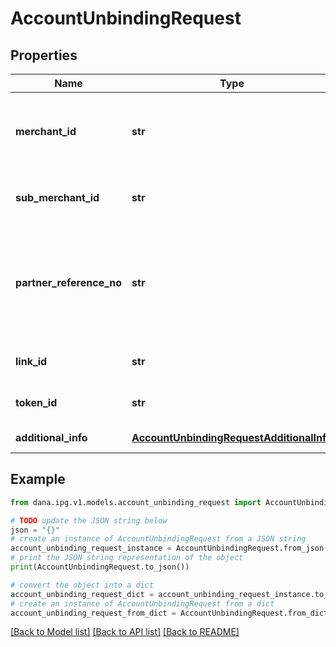 # AccountUnbindingRequest


## Properties

Name | Type | Description | Notes
------------ | ------------- | ------------- | -------------
**merchant_id** | **str** | Merchant identifier that is unique per each merchant | 
**sub_merchant_id** | **str** | Information of sub merchant identifier | [optional] 
**partner_reference_no** | **str** | Unique transaction identifier on partner system which assigned to each transaction | [optional] 
**link_id** | **str** | Information of link identifier | [optional] 
**token_id** | **str** | Information of token identifier | [optional] 
**additional_info** | [**AccountUnbindingRequestAdditionalInfo**](AccountUnbindingRequestAdditionalInfo.md) | Additional information | 

## Example

```python
from dana.ipg.v1.models.account_unbinding_request import AccountUnbindingRequest

# TODO update the JSON string below
json = "{}"
# create an instance of AccountUnbindingRequest from a JSON string
account_unbinding_request_instance = AccountUnbindingRequest.from_json(json)
# print the JSON string representation of the object
print(AccountUnbindingRequest.to_json())

# convert the object into a dict
account_unbinding_request_dict = account_unbinding_request_instance.to_dict()
# create an instance of AccountUnbindingRequest from a dict
account_unbinding_request_from_dict = AccountUnbindingRequest.from_dict(account_unbinding_request_dict)
```
[[Back to Model list]](../README.md#documentation-for-models) [[Back to API list]](../README.md#documentation-for-api-endpoints) [[Back to README]](../README.md)


